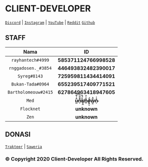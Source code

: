 # CLIENT-DEVELOPER
[`Discord`](https://discord.gg/uKDXFbq) | [`Instagram`](https://www.instagram.com/clientdev.id/) |  [`YouTube`](https://www.youtube.com/channel/UCV6c67PLrgc6CWNzFXiVQSA) | [`Reddit`](https://www.reddit.com/r/Client_Developer/) [`Github`](https://github.com/Client-Developer-ID)

## STAFF
| Nama | ID |
|:-------------:|:----------------------:|
| `rayhantech#4999` | **585371124766998528** |
| `rnggadosen._#3854` | **446493832482390017** |
| `Syreg#8143` | **725959811434414091** |
| `Bukan-Tada#0964` | **655239517409771521** |
| `Bartholomeouw#2415` | **627864963418947605** |
| `Med` | **u̵̺͋͐͌͝ñ̷̝̐̆̈́k̸̢̯̈́͒ṋ̴̉̾̒ọ̸̭̟̎́w̴̬̫̌̉n̴͔̉͑** |
| `Flocknet` | **unknown** |
| `Zen` | **unknown** |

## DONASI
[`Trakteer`](https://trakteer.id/clientdev/) | [`Saweria`](https://saweria.co/clientdev)

### © Copyright 2020 Client-Developer All Rights Reserved.
